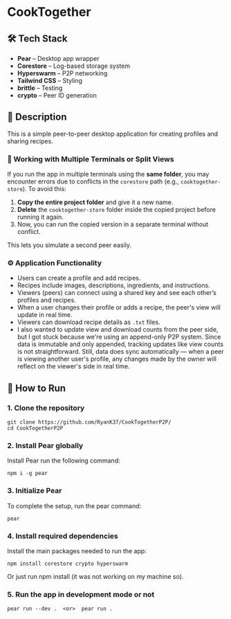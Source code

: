 # CookTogether

## 🛠 Tech Stack

- **Pear** – Desktop app wrapper  
- **Corestore** – Log-based storage system  
- **Hyperswarm** – P2P networking  
- **Tailwind CSS** – Styling  
- **brittle** – Testing  
- **crypto** – Peer ID generation


## 📝 Description

This is a simple peer-to-peer desktop application for creating profiles and sharing recipes.

### 📂 Working with Multiple Terminals or Split Views

If you run the app in multiple terminals using the **same folder**, you may encounter errors due to conflicts in the `corestore` path (e.g., `cooktogether-store`). To avoid this:

1. **Copy the entire project folder** and give it a new name.
2. **Delete** the `cooktogether-store` folder inside the copied project before running it again.
3. Now, you can run the copied version in a separate terminal without conflict.

This lets you simulate a second peer easily.

### ⚙️ Application Functionality

- Users can create a profile and add recipes.
- Recipes include images, descriptions, ingredients, and instructions.
- Viewers (peers) can connect using a shared key and see each other’s profiles and recipes.
- When a user changes their profile or adds a recipe, the peer's view will update in real time.
- Viewers can download recipe details as `.txt` files.
- I also wanted to update view and download counts from the peer side, but I got stuck because we're using an append-only P2P system. Since data is immutable and only appended, tracking updates like view counts is not straightforward. Still, data does sync automatically — when a peer is viewing another user's profile, any changes made by the owner will reflect on the viewer's side in real time.


## 🚀 How to Run

### 1. Clone the repository

```
git clone https://github.com/RyanK37/CookTogetherP2P/
cd CookTogetherP2P
```

### 2. Install Pear globally
Install Pear run the following command:
```
npm i -g pear
```

### 3. Initialize Pear
To complete the setup, run the pear command:
```
pear
```

### 4. Install required dependencies 
Install the main packages needed to run the app:

```
npm install corestore crypto hyperswarm
```
Or just run npm install (it was not working on my machine so).

### 5. Run the app in development mode or not

```
pear run --dev .  <or>  pear run .
```

